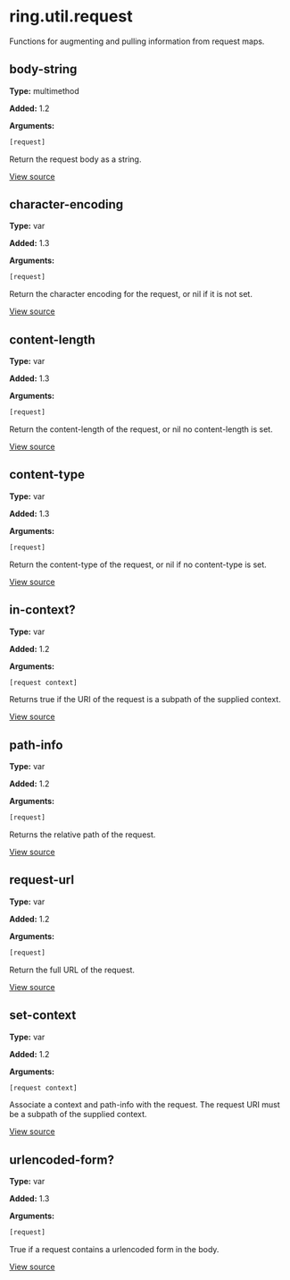 # ring.util.request


Functions for augmenting and pulling information from request maps.


## body-string
**Type:** multimethod

**Added:** 1.2


**Arguments:**
```clojure
[request]
```
Return the request body as a string.


[View source](http://github.com/ring-clojure/ring/blob/1.8.1/ring-core/src/ring/util/request.clj#L45)
## character-encoding
**Type:** var

**Added:** 1.3


**Arguments:**
```clojure
[request]
```
Return the character encoding for the request, or nil if it is not set.


[View source](http://github.com/ring-clojure/ring/blob/1.8.1/ring-core/src/ring/util/request.clj#L31)
## content-length
**Type:** var

**Added:** 1.3


**Arguments:**
```clojure
[request]
```
Return the content-length of the request, or nil no content-length is set.


[View source](http://github.com/ring-clojure/ring/blob/1.8.1/ring-core/src/ring/util/request.clj#L24)
## content-type
**Type:** var

**Added:** 1.3


**Arguments:**
```clojure
[request]
```
Return the content-type of the request, or nil if no content-type is set.


[View source](http://github.com/ring-clojure/ring/blob/1.8.1/ring-core/src/ring/util/request.clj#L16)
## in-context?
**Type:** var

**Added:** 1.2


**Arguments:**
```clojure
[request context]
```
Returns true if the URI of the request is a subpath of the supplied context.


[View source](http://github.com/ring-clojure/ring/blob/1.8.1/ring-core/src/ring/util/request.clj#L71)
## path-info
**Type:** var

**Added:** 1.2


**Arguments:**
```clojure
[request]
```
Returns the relative path of the request.


[View source](http://github.com/ring-clojure/ring/blob/1.8.1/ring-core/src/ring/util/request.clj#L64)
## request-url
**Type:** var

**Added:** 1.2


**Arguments:**
```clojure
[request]
```
Return the full URL of the request.


[View source](http://github.com/ring-clojure/ring/blob/1.8.1/ring-core/src/ring/util/request.clj#L5)
## set-context
**Type:** var

**Added:** 1.2


**Arguments:**
```clojure
[request context]
```
Associate a context and path-info with the  request. The request URI must be
a subpath of the supplied context.

[View source](http://github.com/ring-clojure/ring/blob/1.8.1/ring-core/src/ring/util/request.clj#L77)
## urlencoded-form?
**Type:** var

**Added:** 1.3


**Arguments:**
```clojure
[request]
```
True if a request contains a urlencoded form in the body.


[View source](http://github.com/ring-clojure/ring/blob/1.8.1/ring-core/src/ring/util/request.clj#L38)